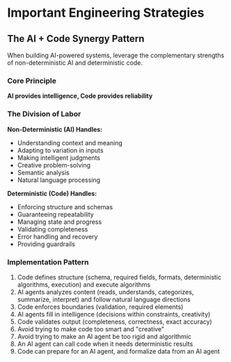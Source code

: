 # Important Engineering Strategies

## The AI + Code Synergy Pattern

When building AI-powered systems, leverage the complementary strengths of non-deterministic AI and deterministic code.

### Core Principle
**AI provides intelligence, Code provides reliability**

### The Division of Labor

**Non-Deterministic (AI) Handles:**
- Understanding context and meaning
- Adapting to variation in inputs
- Making intelligent judgments
- Creative problem-solving
- Semantic analysis
- Natural language processing

**Deterministic (Code) Handles:**
- Enforcing structure and schemas
- Guaranteeing repeatability
- Managing state and progress
- Validating completeness
- Error handling and recovery
- Providing guardrails

### Implementation Pattern

1. Code defines structure (schema, required fields, formats, deterministic algorithms, execution) and execute algorithms
2. AI agents analyzes content (reads, understands, categorizes, summarize, interpret) and follow natural language directions
3. Code enforces boundaries (validation, required elements)
4. AI agents fill in intelligence (decisions within constraints, creativity)
5. Code validates output (completeness, correctness, exact accuracy)
6. Avoid trying to make code too smart and "creative"
7. Avoid trying to make an AI agent be too rigid and algorithmic
8. An AI agent can call code when it needs deterministic results
9. Code can prepare for an AI agent, and formalize data from an AI agent
